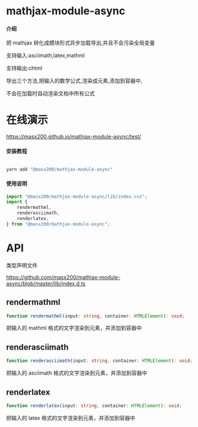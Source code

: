 # mathjax-module-async

#### 介绍

把 mathjax 转化成模块形式异步加载导出,并且不会污染全局变量

支持输入:asciimath,latex,mathml

支持输出:chtml

导出三个方法,把输入的数学公式,渲染成元素,添加到容器中,

不会在加载时自动渲染文档中所有公式

# 在线演示

https://masx200.github.io/mathjax-module-async/test/

#### 安装教程

```powershell

yarn add "@masx200/mathjax-module-async"
```

#### 使用说明

```js
import "@masx200/mathjax-module-async/lib/index.css";
import {
    rendermathml,
    renderasciimath,
    renderlatex,
} from "@masx200/mathjax-module-async";
```

# API

类型声明文件

https://github.com/masx200/mathjax-module-async/blob/master/lib/index.d.ts

## rendermathml

```ts
function rendermathml(input: string, container: HTMLElement): void;
```

把输入的 mathml 格式的文字渲染到元素，并添加到容器中

## renderasciimath

```ts
function renderasciimath(input: string, container: HTMLElement): void;
```

把输入的 asciimath 格式的文字渲染到元素，并添加到容器中

## renderlatex

```ts
function renderlatex(input: string, container: HTMLElement): void;
```

把输入的 latex 格式的文字渲染到元素，并添加到容器中
